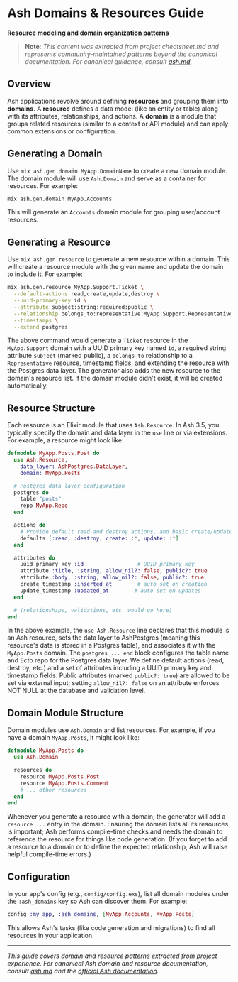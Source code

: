 # Ash Domains & Resources Guide
**Resource modeling and domain organization patterns**

> **Note**: *This content was extracted from project cheatsheet.md and represents community-maintained patterns beyond the canonical documentation. For canonical guidance, consult [ash.md](ash.md).*

## Overview

Ash applications revolve around defining **resources** and grouping them into **domains**. A **resource** defines a data model (like an entity or table) along with its attributes, relationships, and actions. A **domain** is a module that groups related resources (similar to a context or API module) and can apply common extensions or configuration.

## Generating a Domain

Use `mix ash.gen.domain MyApp.DomainName` to create a new domain module. The domain module will use `Ash.Domain` and serve as a container for resources. For example:

```bash
mix ash.gen.domain MyApp.Accounts
```

This will generate an `Accounts` domain module for grouping user/account resources.

## Generating a Resource

Use `mix ash.gen.resource` to generate a new resource within a domain. This will create a resource module with the given name and update the domain to include it. For example:

```bash
mix ash.gen.resource MyApp.Support.Ticket \
  --default-actions read,create,update,destroy \
  --uuid-primary-key id \
  --attribute subject:string:required:public \
  --relationship belongs_to:representative:MyApp.Support.Representative \
  --timestamps \
  --extend postgres
```

The above command would generate a `Ticket` resource in the `MyApp.Support` domain with a UUID primary key named `id`, a required string attribute `subject` (marked public), a `belongs_to` relationship to a `Representative` resource, timestamp fields, and extending the resource with the Postgres data layer. The generator also adds the new resource to the domain's resource list. If the domain module didn't exist, it will be created automatically.

## Resource Structure

Each resource is an Elixir module that uses `Ash.Resource`. In Ash 3.5, you typically specify the domain and data layer in the `use` line or via extensions. For example, a resource might look like:

```elixir
defmodule MyApp.Posts.Post do
  use Ash.Resource,
    data_layer: AshPostgres.DataLayer,
    domain: MyApp.Posts

  # Postgres data layer configuration
  postgres do
    table "posts"
    repo MyApp.Repo
  end

  actions do
    # Provide default read and destroy actions, and basic create/update actions
    defaults [:read, :destroy, create: :*, update: :*]
  end

  attributes do
    uuid_primary_key :id                 # UUID primary key
    attribute :title, :string, allow_nil?: false, public?: true
    attribute :body, :string, allow_nil?: false, public?: true
    create_timestamp :inserted_at        # auto set on creation
    update_timestamp :updated_at        # auto set on updates
  end

  # (relationships, validations, etc. would go here)
end
```

In the above example, the `use Ash.Resource` line declares that this module is an Ash resource, sets the data layer to AshPostgres (meaning this resource's data is stored in a Postgres table), and associates it with the `MyApp.Posts` domain. The `postgres ... end` block configures the table name and Ecto repo for the Postgres data layer. We define default actions (read, destroy, etc.) and a set of attributes including a UUID primary key and timestamp fields. Public attributes (marked `public?: true`) are allowed to be set via external input; setting `allow_nil?: false` on an attribute enforces NOT NULL at the database and validation level.

## Domain Module Structure

Domain modules use `Ash.Domain` and list resources. For example, if you have a domain `MyApp.Posts`, it might look like:

```elixir
defmodule MyApp.Posts do
  use Ash.Domain

  resources do
    resource MyApp.Posts.Post
    resource MyApp.Posts.Comment
    # ... other resources
  end
end
```

Whenever you generate a resource with a domain, the generator will add a `resource ...` entry in the domain. Ensuring the domain lists all its resources is important; Ash performs compile-time checks and needs the domain to reference the resource for things like code generation. (If you forget to add a resource to a domain or to define the expected relationship, Ash will raise helpful compile-time errors.)

## Configuration

In your app's config (e.g., `config/config.exs`), list all domain modules under the `:ash_domains` key so Ash can discover them. For example:

```elixir
config :my_app, :ash_domains, [MyApp.Accounts, MyApp.Posts]
```

This allows Ash's tasks (like code generation and migrations) to find all resources in your application.

---

*This guide covers domain and resource patterns extracted from project experience. For canonical Ash domain and resource documentation, consult [ash.md](ash.md) and the [official Ash documentation](https://hexdocs.pm/ash/3.5.13/).* 